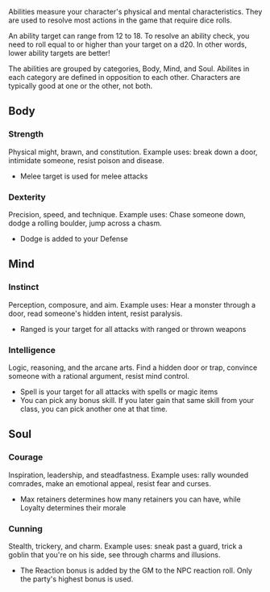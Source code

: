 Abilities measure your character's physical and mental characteristics. They are used to resolve most actions in the game that require dice rolls.

An ability target can range from 12 to 18. To resolve an ability check, you need to roll equal to or higher than your target on a d20. In other words, lower ability targets are better!

The abilities are grouped by categories, Body, Mind, and Soul. Abilites in each category are defined in opposition to each other. Characters are typically good at one or the other, not both.

<!--raw-typst 
#import "@preview/tablem:0.1.0": tablem
#let fill = (_, y) => if calc.odd(y) { rgb("EAF2F5") }
#let textSize = 12pt

#let twoColumnTable = tablem.with(
  render: (columns: auto, ..args) => {
    text(table(
      columns: (1fr, 1fr),
      fill: fill,
      ..args,
    ), textSize)
  }
)

#let fourColumnTable = tablem.with(
  render: (columns: auto, ..args) => {
    text(table(
      columns: (auto, auto, auto, auto),
      fill: fill,
      ..args,
    ), textSize)
  }
)

#let threeColumnTable = tablem.with(
  render: (columns: auto, ..args) => {
    text(table(
      columns: (auto, auto, 1fr),
      fill: fill,
      ..args,
    ), textSize)
  }
)
-->

## Body
### Strength 
Physical might, brawn, and constitution. Example uses: break down a door, intimidate someone, resist poison and disease.

- Melee target is used for melee attacks

<!--raw-typst 
#twoColumnTable[
| *Target* | *Melee target*  |
| -------  | ---------       |
| 18       | 13              |
| 17       | 12              |
| 16       | 11              |
| 15       | 10              |
| 14       | 9               |
| 13       | 8               |
| 12       | 7               |
]-->



### Dexterity
Precision, speed, and technique. Example uses: Chase someone down, dodge a rolling boulder, jump across a chasm.

- Dodge is added to your Defense

<!--raw-typst 
#twoColumnTable[
| *Target* | *Dodge*  |
| -------  | -------- |
| 18       | -3       |
| 17       | -2       |
| 16       | -1       |
| 15       | +0       |
| 14       | +1       |
| 13       | +2       |
| 12       | +3       |
]-->



## Mind

### Instinct
Perception, composure, and aim. Example uses: Hear a monster through a door, read someone's hidden intent, resist paralysis.

- Ranged is your target for all attacks with ranged or thrown weapons

<!--raw-typst 
#twoColumnTable[
| *Target* | *Ranged target* |
| -------  | ----            |
| 18       | 13              |
| 17       | 12              |
| 16       | 11              |
| 15       | 10              |
| 14       | 9               |
| 13       | 8               |
| 12       | 7               |
]-->



### Intelligence 
Logic, reasoning, and the arcane arts. Find a hidden door or trap, convince someone with a rational argument, resist mind control.

- Spell is your target for all attacks with spells or magic items
- You can pick any bonus skill. If you later gain that same skill from your class, you can pick another one at that time.


<!--raw-typst 
#fourColumnTable[
| *Target* | *Spell*      | *Language*                                   |  *Skills*  |
| -------  | ------------        | ------------------------------------| |
| 18       | 13                  | Native I                 | - |
| 17       | 12                  | Native II                | - |
| 16       | 11                  | Native III               | - |
| 15       | 10                  | Native IV                | - |
| 14       | 9                   | Native IV, any II     | +1 |
| 13       | 8                   | Native IV, any III    | +2 |
| 12       | 7                   | Native IV, any IV     | +3 |
]-->


## Soul
### Courage
Inspiration, leadership, and steadfastness. Example uses: rally wounded comrades, make an emotional appeal, resist fear and curses.

- Max retainers determines how many retainers you can have, while Loyalty determines their morale

<!--raw-typst #colbreak() -->

<!--raw-typst 
#threeColumnTable[
| *Target* | *Max retainers* | *Loyalty* |
| -------  | -------------   | -------   |
| 18       | 1               | 4         |
| 17       | 2               | 5         |
| 16       | 3               | 6         |
| 15       | 4               | 7         |
| 14       | 5               | 8         |
| 13       | 6               | 9         |
| 12       | 7               | 10        |
]-->

### Cunning
Stealth, trickery, and charm. Example uses: sneak past a guard, trick a goblin that you're on his side, see through charms and illusions.

- The Reaction bonus is added by the GM to the NPC reaction roll. Only the party's highest bonus is used.

<!--raw-typst 
#twoColumnTable[
| *Target* | *Reaction*      |
| -------  | -------------   |
| 18       | -1d4            |
| 17       | -1d3            |
| 16       | -1d2            |
| 15       | -               |
| 14       | +1d2            |
| 13       | +1d3            |
| 12       | +1d4            |
]-->

